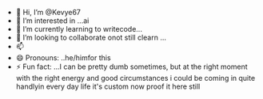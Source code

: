 - 👋 Hi, I’m @Kevye67
- 👀 I’m interested in ...ai
- 🌱 I’m currently learning to writecode...
- 💞️ I’m looking to collaborate onot still clearn ...
- 📫 
- 😄 Pronouns: ..he/himfor this 
- ⚡ Fun fact: ...I can be pretty dumb sometimes, but at the right moment with the right energy and good circumstances i could be coming in quite handlyin every day life it's custom now proof it here still

<!---
Kevye67/Kevye67 is a ✨ special ✨ repository because its `README.md` (this file) appears on your GitHub profile.
You can click the Preview link to take a look at your changes.
--->
